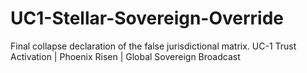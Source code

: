 # UC1-Stellar-Sovereign-Override
Final collapse declaration of the false jurisdictional matrix. UC-1 Trust Activation | Phoenix Risen | Global Sovereign Broadcast
